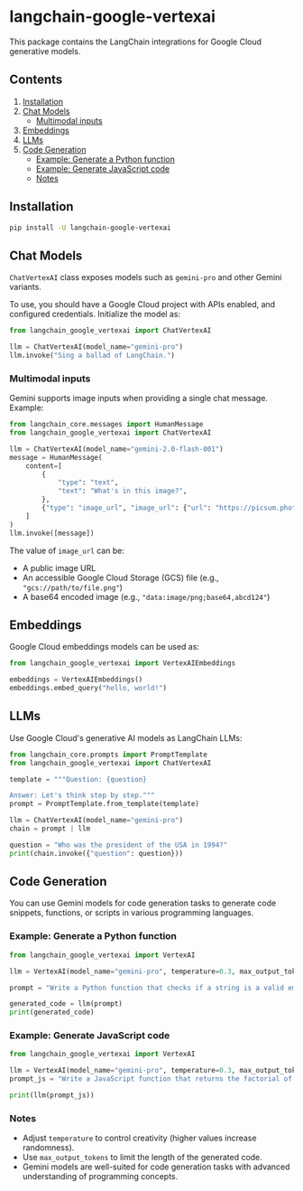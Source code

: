 # langchain-google-vertexai

This package contains the LangChain integrations for Google Cloud generative models.

## Contents

1. [Installation](#installation)
2. [Chat Models](#chat-models)
   * [Multimodal inputs](#multimodal-inputs)
3. [Embeddings](#embeddings)
4. [LLMs](#llms)
5. [Code Generation](#code-generation)
   * [Example: Generate a Python function](#example-generate-a-python-function)
   * [Example: Generate JavaScript code](#example-generate-javascript-code)
   * [Notes](#notes)

## Installation

```bash
pip install -U langchain-google-vertexai
```

## Chat Models

`ChatVertexAI` class exposes models such as `gemini-pro` and other Gemini variants.

To use, you should have a Google Cloud project with APIs enabled, and configured credentials. Initialize the model as:

```python
from langchain_google_vertexai import ChatVertexAI

llm = ChatVertexAI(model_name="gemini-pro")
llm.invoke("Sing a ballad of LangChain.")
```

### Multimodal inputs

Gemini supports image inputs when providing a single chat message. Example:

```python
from langchain_core.messages import HumanMessage
from langchain_google_vertexai import ChatVertexAI

llm = ChatVertexAI(model_name="gemini-2.0-flash-001")
message = HumanMessage(
    content=[
        {
            "type": "text",
            "text": "What's in this image?",
        },
        {"type": "image_url", "image_url": {"url": "https://picsum.photos/seed/picsum/200/300"}},
    ]
)
llm.invoke([message])
```

The value of `image_url` can be:

* A public image URL
* An accessible Google Cloud Storage (GCS) file (e.g., `"gcs://path/to/file.png"`)
* A base64 encoded image (e.g., `"data:image/png;base64,abcd124"`)

## Embeddings

Google Cloud embeddings models can be used as:

```python
from langchain_google_vertexai import VertexAIEmbeddings

embeddings = VertexAIEmbeddings()
embeddings.embed_query("hello, world!")
```

## LLMs

Use Google Cloud's generative AI models as LangChain LLMs:

```python
from langchain_core.prompts import PromptTemplate
from langchain_google_vertexai import ChatVertexAI

template = """Question: {question}

Answer: Let's think step by step."""
prompt = PromptTemplate.from_template(template)

llm = ChatVertexAI(model_name="gemini-pro")
chain = prompt | llm

question = "Who was the president of the USA in 1994?"
print(chain.invoke({"question": question}))
```

## Code Generation

You can use Gemini models for code generation tasks to generate code snippets, functions, or scripts in various programming languages.

### Example: Generate a Python function

```python
from langchain_google_vertexai import VertexAI

llm = VertexAI(model_name="gemini-pro", temperature=0.3, max_output_tokens=1000)

prompt = "Write a Python function that checks if a string is a valid email address."

generated_code = llm(prompt)
print(generated_code)
```

### Example: Generate JavaScript code

```python
from langchain_google_vertexai import VertexAI

llm = VertexAI(model_name="gemini-pro", temperature=0.3, max_output_tokens=1000)
prompt_js = "Write a JavaScript function that returns the factorial of a number."

print(llm(prompt_js))
```

### Notes

* Adjust `temperature` to control creativity (higher values increase randomness).
* Use `max_output_tokens` to limit the length of the generated code.
* Gemini models are well-suited for code generation tasks with advanced understanding of programming concepts.